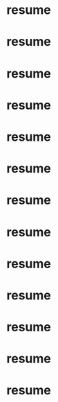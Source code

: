 # resume
# resume
# resume
# resume
# resume
# resume
# resume
# resume
# resume
# resume
# resume
# resume
# resume
